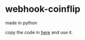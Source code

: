 # webhook-coinflip
made in python

copy the code in [here](https://raw.githubusercontent.com/pickyofficial2/webhook-coinflip/refs/heads/main/gambling%20game.py) and use it.
